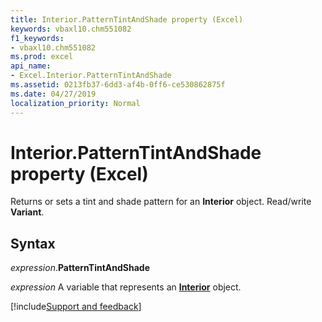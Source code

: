 ```yaml
---
title: Interior.PatternTintAndShade property (Excel)
keywords: vbaxl10.chm551082
f1_keywords:
- vbaxl10.chm551082
ms.prod: excel
api_name:
- Excel.Interior.PatternTintAndShade
ms.assetid: 0213fb37-6dd3-af4b-0ff6-ce530862875f
ms.date: 04/27/2019
localization_priority: Normal
---
```



# Interior.PatternTintAndShade property (Excel)

Returns or sets a tint and shade pattern for an **Interior** object. Read/write **Variant**.


## Syntax

_expression_.**PatternTintAndShade**

_expression_ A variable that represents an **[Interior](excel.interior(object).md)** object.




[!include[Support and feedback](~/includes/feedback-boilerplate.md)]